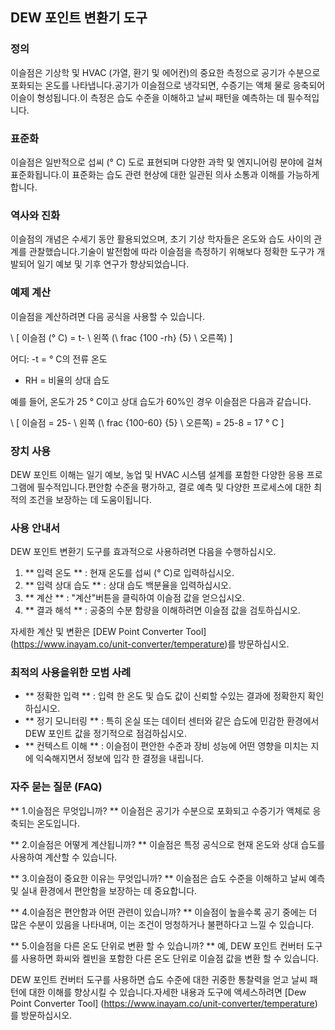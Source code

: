 ## DEW 포인트 변환기 도구

### 정의
이슬점은 기상학 및 HVAC (가열, 환기 및 에어컨)의 중요한 측정으로 공기가 수분으로 포화되는 온도를 나타냅니다.공기가 이슬점으로 냉각되면, 수증기는 액체 물로 응축되어 이슬이 형성됩니다.이 측정은 습도 수준을 이해하고 날씨 패턴을 예측하는 데 필수적입니다.

### 표준화
이슬점은 일반적으로 섭씨 (° C) 도로 표현되며 다양한 과학 및 엔지니어링 분야에 걸쳐 표준화됩니다.이 표준화는 습도 관련 현상에 대한 일관된 의사 소통과 이해를 가능하게합니다.

### 역사와 진화
이슬점의 개념은 수세기 동안 활용되었으며, 초기 기상 학자들은 온도와 습도 사이의 관계를 관찰했습니다.기술이 발전함에 따라 이슬점을 측정하기 위해보다 정확한 도구가 개발되어 일기 예보 및 기후 연구가 향상되었습니다.

### 예제 계산
이슬점을 계산하려면 다음 공식을 사용할 수 있습니다.

\ [
이슬점 (° C) = t- \ 왼쪽 (\ frac {100 -rh} {5} \ 오른쪽)
\]

어디:
-t = ° C의 전류 온도
- RH = 비율의 상대 습도

예를 들어, 온도가 25 ° C이고 상대 습도가 60%인 경우 이슬점은 다음과 같습니다.

\ [
이슬점 = 25- \ 왼쪽 (\ frac {100-60} {5} \ 오른쪽) = 25-8 = 17 ° C
\]

### 장치 사용
DEW 포인트 이해는 일기 예보, 농업 및 HVAC 시스템 설계를 포함한 다양한 응용 프로그램에 필수적입니다.편안함 수준을 평가하고, 결로 예측 및 다양한 프로세스에 대한 최적의 조건을 보장하는 데 도움이됩니다.

### 사용 안내서
DEW 포인트 변환기 도구를 효과적으로 사용하려면 다음을 수행하십시오.

1. ** 입력 온도 ** : 현재 온도를 섭씨 (° C)로 입력하십시오.
2. ** 입력 상대 습도 ** : 상대 습도 백분율을 입력하십시오.
3. ** 계산 ** : "계산"버튼을 클릭하여 이슬점 값을 얻으십시오.
4. ** 결과 해석 ** : 공중의 수분 함량을 이해하려면 이슬점 값을 검토하십시오.

자세한 계산 및 변환은 [DEW Point Converter Tool] (https://www.inayam.co/unit-converter/temperature)를 방문하십시오.

### 최적의 사용을위한 모범 사례
- ** 정확한 입력 ** : 입력 한 온도 및 습도 값이 신뢰할 수있는 결과에 정확한지 확인하십시오.
- ** 정기 모니터링 ** : 특히 온실 또는 데이터 센터와 같은 습도에 민감한 환경에서 DEW 포인트 값을 정기적으로 점검하십시오.
- ** 컨텍스트 이해 ** : 이슬점이 편안한 수준과 장비 성능에 어떤 영향을 미치는 지에 익숙해지면서 정보에 입각 한 결정을 내립니다.

### 자주 묻는 질문 (FAQ)

** 1.이슬점은 무엇입니까? **
이슬점은 공기가 수분으로 포화되고 수증기가 액체로 응축되는 온도입니다.

** 2.이슬점은 어떻게 계산됩니까? **
이슬점은 특정 공식으로 현재 온도와 상대 습도를 사용하여 계산할 수 있습니다.

** 3.이슬점이 중요한 이유는 무엇입니까? **
이슬점은 습도 수준을 이해하고 날씨 예측 및 실내 환경에서 편안함을 보장하는 데 중요합니다.

** 4.이슬점은 편안함과 어떤 관련이 있습니까? **
이슬점이 높을수록 공기 중에는 더 많은 수분이 있음을 나타내며, 이는 조건이 멍청하거나 불편하다고 느낄 수 있습니다.

** 5.이슬점을 다른 온도 단위로 변환 할 수 있습니까? **
예, DEW 포인트 컨버터 도구를 사용하면 화씨와 켈빈을 포함한 다른 온도 단위로 이슬점 값을 변환 할 수 있습니다.

DEW 포인트 컨버터 도구를 사용하면 습도 수준에 대한 귀중한 통찰력을 얻고 날씨 패턴에 대한 이해를 향상시킬 수 있습니다.자세한 내용과 도구에 액세스하려면 [Dew Point Converter Tool] (https://www.inayam.co/unit-converter/temperature)를 방문하십시오.